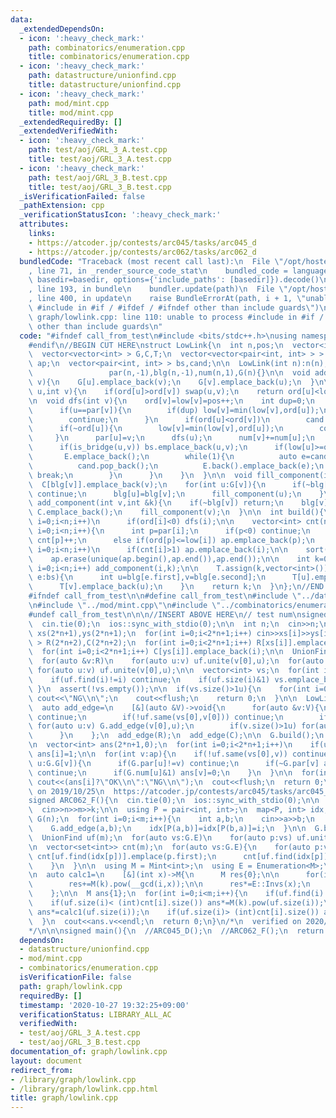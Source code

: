 ```yaml
---
data:
  _extendedDependsOn:
  - icon: ':heavy_check_mark:'
    path: combinatorics/enumeration.cpp
    title: combinatorics/enumeration.cpp
  - icon: ':heavy_check_mark:'
    path: datastructure/unionfind.cpp
    title: datastructure/unionfind.cpp
  - icon: ':heavy_check_mark:'
    path: mod/mint.cpp
    title: mod/mint.cpp
  _extendedRequiredBy: []
  _extendedVerifiedWith:
  - icon: ':heavy_check_mark:'
    path: test/aoj/GRL_3_A.test.cpp
    title: test/aoj/GRL_3_A.test.cpp
  - icon: ':heavy_check_mark:'
    path: test/aoj/GRL_3_B.test.cpp
    title: test/aoj/GRL_3_B.test.cpp
  _isVerificationFailed: false
  _pathExtension: cpp
  _verificationStatusIcon: ':heavy_check_mark:'
  attributes:
    links:
    - https://atcoder.jp/contests/arc045/tasks/arc045_d
    - https://atcoder.jp/contests/arc062/tasks/arc062_d
  bundledCode: "Traceback (most recent call last):\n  File \"/opt/hostedtoolcache/Python/3.9.2/x64/lib/python3.9/site-packages/onlinejudge_verify/documentation/build.py\"\
    , line 71, in _render_source_code_stat\n    bundled_code = language.bundle(stat.path,\
    \ basedir=basedir, options={'include_paths': [basedir]}).decode()\n  File \"/opt/hostedtoolcache/Python/3.9.2/x64/lib/python3.9/site-packages/onlinejudge_verify/languages/cplusplus.py\"\
    , line 193, in bundle\n    bundler.update(path)\n  File \"/opt/hostedtoolcache/Python/3.9.2/x64/lib/python3.9/site-packages/onlinejudge_verify/languages/cplusplus_bundle.py\"\
    , line 400, in update\n    raise BundleErrorAt(path, i + 1, \"unable to process\
    \ #include in #if / #ifdef / #ifndef other than include guards\")\nonlinejudge_verify.languages.cplusplus_bundle.BundleErrorAt:\
    \ graph/lowlink.cpp: line 110: unable to process #include in #if / #ifdef / #ifndef\
    \ other than include guards\n"
  code: "#ifndef call_from_test\n#include <bits/stdc++.h>\nusing namespace std;\n\
    #endif\n//BEGIN CUT HERE\nstruct LowLink{\n  int n,pos;\n  vector<int> ord,low,par,blg,num;\n\
    \  vector<vector<int> > G,C,T;\n  vector<vector<pair<int, int> > > E;\n\n  vector<int>\
    \ ap;\n  vector<pair<int, int> > bs,cand;\n\n  LowLink(int n):n(n),pos(0),ord(n,-1),low(n),\n\
    \                 par(n,-1),blg(n,-1),num(n,1),G(n){}\n\n  void add_edge(int u,int\
    \ v){\n    G[u].emplace_back(v);\n    G[v].emplace_back(u);\n  }\n\n  bool is_bridge(int\
    \ u,int v){\n    if(ord[u]>ord[v]) swap(u,v);\n    return ord[u]<low[v];\n  }\n\
    \n  void dfs(int v){\n    ord[v]=low[v]=pos++;\n    int dup=0;\n    for(int u:G[v]){\n\
    \      if(u==par[v]){\n        if(dup) low[v]=min(low[v],ord[u]);\n        dup=1;\n\
    \        continue;\n      }\n      if(ord[u]<ord[v])\n        cand.emplace_back(min(u,v),max(u,v));\n\
    \      if(~ord[u]){\n        low[v]=min(low[v],ord[u]);\n        continue;\n \
    \     }\n      par[u]=v;\n      dfs(u);\n      num[v]+=num[u];\n      low[v]=min(low[v],low[u]);\n\
    \      if(is_bridge(u,v)) bs.emplace_back(u,v);\n      if(low[u]>=ord[v]){\n \
    \       E.emplace_back();\n        while(1){\n          auto e=cand.back();\n\
    \          cand.pop_back();\n          E.back().emplace_back(e);\n          if(make_pair(min(u,v),max(u,v))==e)\
    \ break;\n        }\n      }\n    }\n  }\n\n  void fill_component(int v){\n  \
    \  C[blg[v]].emplace_back(v);\n    for(int u:G[v]){\n      if(~blg[u] or is_bridge(u,v))\
    \ continue;\n      blg[u]=blg[v];\n      fill_component(u);\n    }\n  }\n\n  void\
    \ add_component(int v,int &k){\n    if(~blg[v]) return;\n    blg[v]=k++;\n   \
    \ C.emplace_back();\n    fill_component(v);\n  }\n\n  int build(){\n    for(int\
    \ i=0;i<n;i++)\n      if(ord[i]<0) dfs(i);\n\n    vector<int> cnt(n,0);\n    for(int\
    \ i=0;i<n;i++){\n      int p=par[i];\n      if(p<0) continue;\n      if(par[p]<0)\
    \ cnt[p]++;\n      else if(ord[p]<=low[i]) ap.emplace_back(p);\n    }\n\n    for(int\
    \ i=0;i<n;i++)\n      if(cnt[i]>1) ap.emplace_back(i);\n\n    sort(ap.begin(),ap.end());\n\
    \    ap.erase(unique(ap.begin(),ap.end()),ap.end());\n\n    int k=0;\n    for(int\
    \ i=0;i<n;i++) add_component(i,k);\n\n    T.assign(k,vector<int>());\n    for(auto\
    \ e:bs){\n      int u=blg[e.first],v=blg[e.second];\n      T[u].emplace_back(v);\n\
    \      T[v].emplace_back(u);\n    }\n    return k;\n  }\n};\n//END CUT HERE\n\
    #ifndef call_from_test\n\n#define call_from_test\n#include \"../datastructure/unionfind.cpp\"\
    \n#include \"../mod/mint.cpp\"\n#include \"../combinatorics/enumeration.cpp\"\n\
    #undef call_from_test\n\n\n//INSERT ABOVE HERE\n// test num\nsigned ARC045_D(){\n\
    \  cin.tie(0);\n  ios::sync_with_stdio(0);\n\n  int n;\n  cin>>n;\n  vector<int>\
    \ xs(2*n+1),ys(2*n+1);\n  for(int i=0;i<2*n+1;i++) cin>>xs[i]>>ys[i];\n\n  vector<vector<int>\
    \ > R(2*n+2),C(2*n+2);\n  for(int i=0;i<2*n+1;i++) R[xs[i]].emplace_back(i);\n\
    \  for(int i=0;i<2*n+1;i++) C[ys[i]].emplace_back(i);\n\n  UnionFind uf(2*n+1);\n\
    \  for(auto &v:R)\n    for(auto u:v) uf.unite(v[0],u);\n  for(auto &v:C)\n   \
    \ for(auto u:v) uf.unite(v[0],u);\n\n  vector<int> vs;\n  for(int i=0;i<2*n+1;i++){\n\
    \    if(uf.find(i)!=i) continue;\n    if(uf.size(i)&1) vs.emplace_back(i);\n \
    \ }\n  assert(!vs.empty());\n\n  if(vs.size()>1u){\n    for(int i=0;i<2*n+1;i++)\
    \ cout<<\"NG\\n\";\n    cout<<flush;\n    return 0;\n  }\n\n  LowLink G(2*n+1);\n\
    \  auto add_edge=\n    [&](auto &V)->void{\n      for(auto &v:V){\n        if(v.empty())\
    \ continue;\n        if(!uf.same(vs[0],v[0])) continue;\n        if(v.size()>0u)\
    \ for(auto u:v) G.add_edge(v[0],u);\n        if(v.size()>1u) for(auto u:v) G.add_edge(v[1],u);\n\
    \      }\n    };\n  add_edge(R);\n  add_edge(C);\n\n  G.build();\n  auto ap=G.ap;\n\
    \n  vector<int> ans(2*n+1,0);\n  for(int i=0;i<2*n+1;i++)\n    if(uf.same(vs[0],i))\
    \ ans[i]=1;\n\n  for(int v:ap){\n    if(!uf.same(vs[0],v)) continue;\n    for(int\
    \ u:G.G[v]){\n      if(G.par[u]!=v) continue;\n      if(~G.par[v] and G.ord[v]>G.low[u])\
    \ continue;\n      if(G.num[u]&1) ans[v]=0;\n    }\n  }\n\n  for(int i=0;i<2*n+1;i++)\
    \ cout<<(ans[i]?\"OK\\n\":\"NG\\n\");\n  cout<<flush;\n  return 0;\n}\n/*\n  verified\
    \ on 2019/10/25\n  https://atcoder.jp/contests/arc045/tasks/arc045_d\n*/\n\n\n\
    signed ARC062_F(){\n  cin.tie(0);\n  ios::sync_with_stdio(0);\n\n  int n,m,k;\n\
    \  cin>>n>>m>>k;\n\n  using P = pair<int, int>;\n  map<P, int> idx;\n\n  LowLink\
    \ G(n);\n  for(int i=0;i<m;i++){\n    int a,b;\n    cin>>a>>b;\n    a--;b--;\n\
    \    G.add_edge(a,b);\n    idx[P(a,b)]=idx[P(b,a)]=i;\n  }\n\n  G.build();\n\n\
    \  UnionFind uf(m);\n  for(auto vs:G.E)\n    for(auto p:vs) uf.unite(idx[p],idx[vs[0]]);\n\
    \n  vector<set<int>> cnt(m);\n  for(auto vs:G.E){\n    for(auto p:vs){\n     \
    \ cnt[uf.find(idx[p])].emplace(p.first);\n      cnt[uf.find(idx[p])].emplace(p.second);\n\
    \    }\n  }\n\n  using M = Mint<int>;\n  using E = Enumeration<M>;\n  E::init(1000);\n\
    \n  auto calc1=\n    [&](int x)->M{\n      M res{0};\n\n      for(int i=0;i<x;i++)\n\
    \        res+=M(k).pow(__gcd(i,x));\n\n      res*=E::Invs(x);\n      return res;\n\
    \    };\n\n  M ans{1};\n  for(int i=0;i<m;i++){\n    if(uf.find(i)!=i) continue;\n\
    \    if(uf.size(i)< (int)cnt[i].size()) ans*=M(k).pow(uf.size(i));\n    if(uf.size(i)==(int)cnt[i].size())\
    \ ans*=calc1(uf.size(i));\n    if(uf.size(i)> (int)cnt[i].size()) ans*=E::H(uf.size(i),k);\n\
    \  }\n  cout<<ans.v<<endl;\n  return 0;\n}\n/*\n  verified on 2020/02/19\n  https://atcoder.jp/contests/arc062/tasks/arc062_d\n\
    */\n\n\nsigned main(){\n  //ARC045_D();\n  //ARC062_F();\n  return 0;\n}\n#endif\n"
  dependsOn:
  - datastructure/unionfind.cpp
  - mod/mint.cpp
  - combinatorics/enumeration.cpp
  isVerificationFile: false
  path: graph/lowlink.cpp
  requiredBy: []
  timestamp: '2020-10-27 19:32:25+09:00'
  verificationStatus: LIBRARY_ALL_AC
  verifiedWith:
  - test/aoj/GRL_3_A.test.cpp
  - test/aoj/GRL_3_B.test.cpp
documentation_of: graph/lowlink.cpp
layout: document
redirect_from:
- /library/graph/lowlink.cpp
- /library/graph/lowlink.cpp.html
title: graph/lowlink.cpp
---
```

